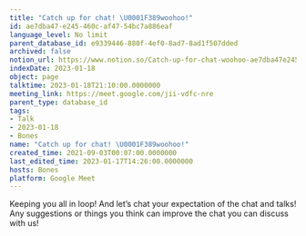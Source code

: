 ```yaml
---
title: "Catch up for chat! \U0001F389woohoo!"
id: ae7dba47-e245-460c-af47-54bc7a886eaf
language_level: No limit
parent_database_id: e9339446-880f-4ef0-8ad7-8ad1f507dded
archived: false
notion_url: https://www.notion.so/Catch-up-for-chat-woohoo-ae7dba47e245460caf4754bc7a886eaf
indexDate: 2023-01-18
object: page
talktime: 2023-01-18T21:10:00.0000000
meeting_link: https://meet.google.com/jii-vdfc-nre
parent_type: database_id
tags:
- Talk
- 2023-01-18
- Bones
name: "Catch up for chat! \U0001F389woohoo!"
created_time: 2021-09-03T00:07:00.0000000
last_edited_time: 2023-01-17T14:26:00.0000000
hosts: Bones
platform: Google Meet
---
```


Keeping you all in loop! And let’s chat your expectation of the chat and talks!
Any suggestions or things you think can improve the chat you can discuss with us!





